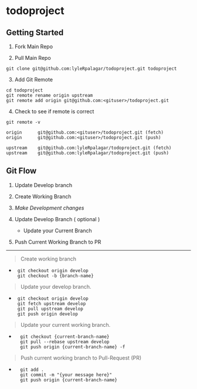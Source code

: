 # todoproject



## Getting Started
1. Fork Main Repo


2. Pull Main Repo
```
git clone git@github.com:lyleRpalagar/todoproject.git todoproject
```

3. Add Git Remote
```
cd todoproject
git remote rename origin upstream
git remote add origin git@github.com:<gituser>/todoproject.git
```

4. Check to see if remote is correct
```
git remote -v

origin		git@github.com:<gituser>/todoproject.git (fetch)
origin		git@github.com:<gituser>/todoproject.git (push)

upstream	git@github.com:lyleRpalagar/todoproject.git (fetch)
upstream	git@github.com:lyleRpalagar/todoproject.git (push)
```

## Git Flow
1. Update Develop branch
2. Create Working Branch
3. *Make Development changes*
4. Update Develop Branch ( optional )
   
   - Update your Current Branch
6. Push Current Working Branch to PR 

---
> Create working branch
- ```
   git checkout origin develop
   git checkout -b {branch-name}
  ```
> Update your develop branch.
-  ```
    git checkout origin develop
    git fetch upstream develop
    git pull upstream develop
    git push origin develop
    ```

> Update your current working branch.

- ```
    git checkout {current-branch-name}
    git pull --rebase upstream develop
    git push origin {current-branch-name} -f
    ```

> Push current working branch to Pull-Request (PR) 
- ```
    git add . 
    git commit -m "{your message here}"
    git push origin {current-branch-name}
    ```

